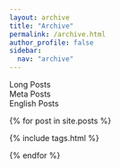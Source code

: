 ```yaml
---
layout: archive
title: "Archive"
permalink: /archive.html
author_profile: false
sidebar:
  nav: "archive"
---
```


<div class="container">
<div class="notice--warning item">Long Posts</div>
<div class="notice--danger item">Meta Posts</div>
<div class="notice--success item">English Posts</div>
</div>

{% for post in site.posts  %}

{% include tags.html %}

{% endfor %}
